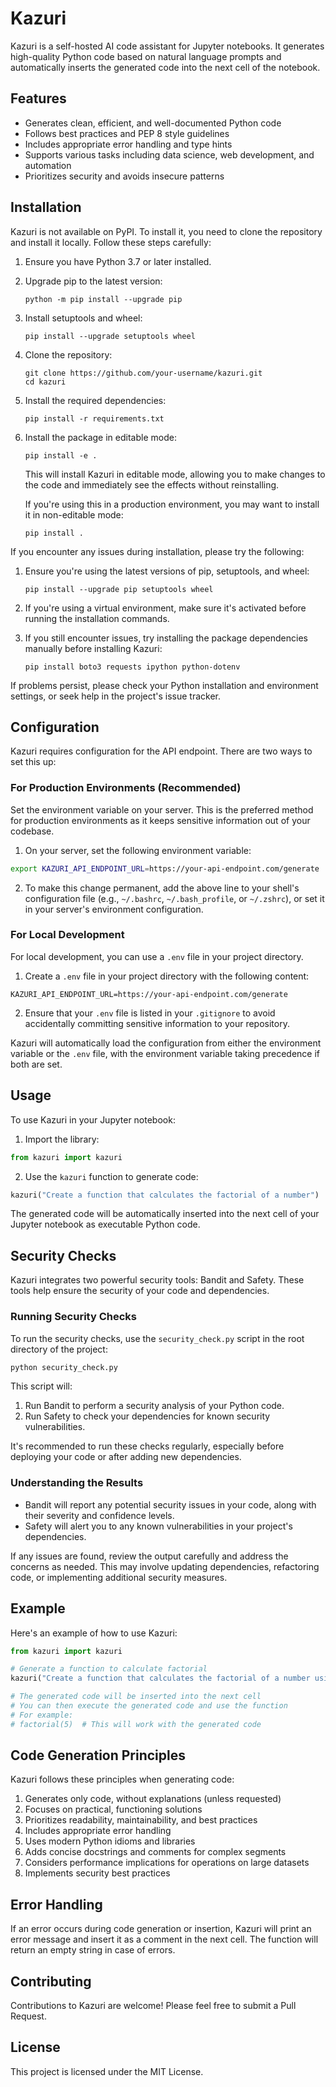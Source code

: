 # Kazuri

Kazuri is a self-hosted AI code assistant for Jupyter notebooks. It generates high-quality Python code based on natural language prompts and automatically inserts the generated code into the next cell of the notebook.

## Features

- Generates clean, efficient, and well-documented Python code
- Follows best practices and PEP 8 style guidelines
- Includes appropriate error handling and type hints
- Supports various tasks including data science, web development, and automation
- Prioritizes security and avoids insecure patterns

## Installation

Kazuri is not available on PyPI. To install it, you need to clone the repository and install it locally. Follow these steps carefully:

1. Ensure you have Python 3.7 or later installed.

2. Upgrade pip to the latest version:
   ```
   python -m pip install --upgrade pip
   ```

3. Install setuptools and wheel:
   ```
   pip install --upgrade setuptools wheel
   ```

4. Clone the repository:
   ```
   git clone https://github.com/your-username/kazuri.git
   cd kazuri
   ```

5. Install the required dependencies:
   ```
   pip install -r requirements.txt
   ```

6. Install the package in editable mode:
   ```
   pip install -e .
   ```

   This will install Kazuri in editable mode, allowing you to make changes to the code and immediately see the effects without reinstalling.

   If you're using this in a production environment, you may want to install it in non-editable mode:
   ```
   pip install .
   ```

If you encounter any issues during installation, please try the following:

1. Ensure you're using the latest versions of pip, setuptools, and wheel:
   ```
   pip install --upgrade pip setuptools wheel
   ```

2. If you're using a virtual environment, make sure it's activated before running the installation commands.

3. If you still encounter issues, try installing the package dependencies manually before installing Kazuri:
   ```
   pip install boto3 requests ipython python-dotenv
   ```

If problems persist, please check your Python installation and environment settings, or seek help in the project's issue tracker.

## Configuration

Kazuri requires configuration for the API endpoint. There are two ways to set this up:

### For Production Environments (Recommended)

Set the environment variable on your server. This is the preferred method for production environments as it keeps sensitive information out of your codebase.

1. On your server, set the following environment variable:

```bash
export KAZURI_API_ENDPOINT_URL=https://your-api-endpoint.com/generate
```

2. To make this change permanent, add the above line to your shell's configuration file (e.g., `~/.bashrc`, `~/.bash_profile`, or `~/.zshrc`), or set it in your server's environment configuration.

### For Local Development

For local development, you can use a `.env` file in your project directory.

1. Create a `.env` file in your project directory with the following content:

```
KAZURI_API_ENDPOINT_URL=https://your-api-endpoint.com/generate
```

2. Ensure that your `.env` file is listed in your `.gitignore` to avoid accidentally committing sensitive information to your repository.

Kazuri will automatically load the configuration from either the environment variable or the `.env` file, with the environment variable taking precedence if both are set.

## Usage

To use Kazuri in your Jupyter notebook:

1. Import the library:

```python
from kazuri import kazuri
```

2. Use the `kazuri` function to generate code:

```python
kazuri("Create a function that calculates the factorial of a number")
```

The generated code will be automatically inserted into the next cell of your Jupyter notebook as executable Python code.

## Security Checks

Kazuri integrates two powerful security tools: Bandit and Safety. These tools help ensure the security of your code and dependencies.

### Running Security Checks

To run the security checks, use the `security_check.py` script in the root directory of the project:

```bash
python security_check.py
```

This script will:

1. Run Bandit to perform a security analysis of your Python code.
2. Run Safety to check your dependencies for known security vulnerabilities.

It's recommended to run these checks regularly, especially before deploying your code or after adding new dependencies.

### Understanding the Results

- Bandit will report any potential security issues in your code, along with their severity and confidence levels.
- Safety will alert you to any known vulnerabilities in your project's dependencies.

If any issues are found, review the output carefully and address the concerns as needed. This may involve updating dependencies, refactoring code, or implementing additional security measures.

## Example

Here's an example of how to use Kazuri:

```python
from kazuri import kazuri

# Generate a function to calculate factorial
kazuri("Create a function that calculates the factorial of a number using recursion")

# The generated code will be inserted into the next cell
# You can then execute the generated code and use the function
# For example:
# factorial(5)  # This will work with the generated code
```

## Code Generation Principles

Kazuri follows these principles when generating code:

1. Generates only code, without explanations (unless requested)
2. Focuses on practical, functioning solutions
3. Prioritizes readability, maintainability, and best practices
4. Includes appropriate error handling
5. Uses modern Python idioms and libraries
6. Adds concise docstrings and comments for complex segments
7. Considers performance implications for operations on large datasets
8. Implements security best practices

## Error Handling

If an error occurs during code generation or insertion, Kazuri will print an error message and insert it as a comment in the next cell. The function will return an empty string in case of errors.

## Contributing

Contributions to Kazuri are welcome! Please feel free to submit a Pull Request.

## License

This project is licensed under the MIT License.
